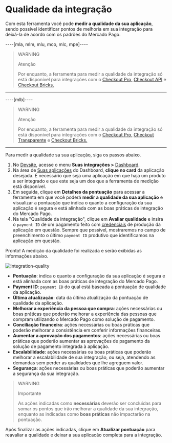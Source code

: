 # Qualidade da integração

Com esta ferramenta você pode **medir a qualidade da sua aplicação**, sendo possível identificar pontos de melhoria em sua integração para deixá-la de acordo com os padrões do Mercado Pago.

----[mla, mlm, mlu, mco, mlc, mpe]---- 
> WARNING
>
> Atenção
>
> Por enquanto, a ferramenta para medir a qualidade da integração só está disponível para integrações com o [Checkout Pro,](/developers/pt/docs/checkout-pro/landing) [Checkout API](/developers/pt/docs/checkout-api/landing) e [Checkout Bricks.](/developers/pt/docs/checkout-bricks/landing)

------------
----[mlb]---- 
> WARNING
>
> Atenção
>
> Por enquanto, a ferramenta para medir a qualidade da integração só está disponível para integrações com o [Checkout Pro,](/developers/pt/docs/checkout-pro/landing) [Checkout Transparente](/developers/pt/docs/checkout-api/landing) e [Checkout Bricks.](/developers/pt/docs/checkout-bricks/landing)

------------

Para medir a qualidade sa sua aplicação, siga os passos abaixo.

1. No [Devsite](/developers/pt/docs), acesse o menu **Suas integrações >** [Dashboard](https://mercadopago[FAKER][URL][DOMAIN]/developers/panel).
2. Na área de [Suas aplicações](/developers/pt/guides/additional-content/dashboard/applications) do Dashboard, **clique no card** da aplicação desejada. É necessário que seja uma aplicação em que haja um produto a ser integrado e que este seja um dos que a ferramenta de medição está disponível.
3. Em seguida, clique em **Detalhes da pontuação** para acessar a ferramenta em que você poderá **medir a qualidade da sua aplicação** e visualizar a pontuação que indica o quanto a configuração da sua aplicação é segura e está alinhada com as boas práticas de integração do Mercado Pago. 
4. Na tela "Qualidade da integração", clique em **Avaliar qualidade** e insira o `payment ID` de um pagamento feito com [credenciais](/developers/pt/guides/additional-content/credentials/credentials) de produção da aplicação em questão. Sempre que possível, mostraremos no campo de preenchimento o último `payment ID` produtivo que identificamos na aplicação em questão.

Pronto! A medição da qualidade foi realizada e serão exibidas as informações abaixo.

![integration-quality](homologator/integration-quality-pt.png)

* **Pontuação**: indica o quanto a configuração da sua aplicação é segura e está alinhada com as boas práticas de integração do Mercado Pago.
* **Payment ID**: `payment ID` do qual está baseada a pontuação de qualidade da aplicação.
* **Última atualização**: data da última atualização da pontuação de qualidade da aplicação.
* **Melhorar a experiência da pessoa que compra**: ações necessárias ou boas práticas que poderão melhorar a experiência das pessoas que compram utilizando o Mercado Pago como solução de pagamento.
* **Conciliação financeira**: ações necessárias ou boas práticas que poderão melhorar a consistência em conferir informações financeiras.
* **Aumentar a aprovação dos pagamentos**: ações necessárias ou boas práticas que poderão aumentar as aprovações de pagamento da solução de pagamento integrada à aplicação.
* **Escalabilidade**: ações necessárias ou boas práticas que poderão melhorar a escalabilidade de sua integração, ou seja, atendendo as demandas sem perder as qualidades que lhe agreguem valor.
* **Segurança**: ações necessárias ou boas práticas que poderão aumentar a segurança da sua integração.

> WARNING
>
> Importante
>
> As ações indicadas como **necessárias** deverão ser concluidas para somar os pontos que irão melhorar a qualidade da sua integração, enquanto as indicadas como **boas práticas** não impactarão na pontuação.

Após finalizar as ações indicadas, clique em **Atualizar pontuação** para reavaliar a qualidade e deixar a sua aplicacão completa para a integração.